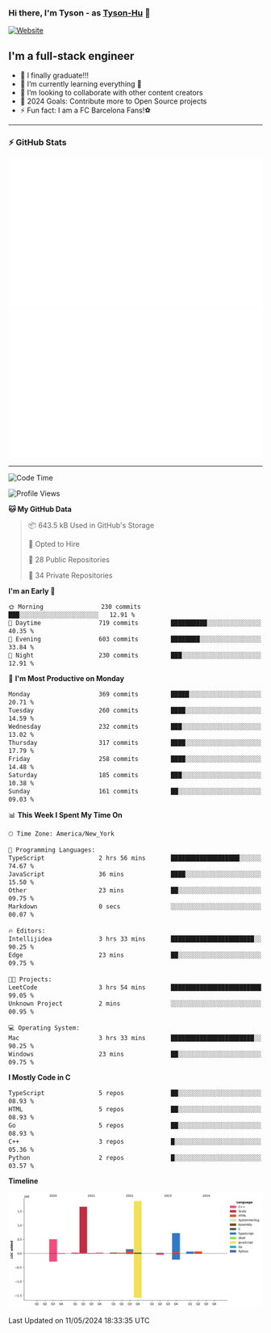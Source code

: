 ### Hi there, I'm Tyson - as [Tyson-Hu][website] 👋

[![Website](https://img.shields.io/website?label=Tianzhe.me&style=for-the-badge&url=https%3A%2F%2Ftianzhe.me)](https://tianzhe.me)


## I'm a full-stack engineer

- 🔭 I finally graduate!!!
- 🌱 I’m currently learning everything 🤣
- 👯 I’m looking to collaborate with other content creators
- 🥅 2024 Goals: Contribute more to Open Source projects
- ⚡ Fun fact: I am a FC Barcelona Fans!⚽️

---

### ⚡️ GitHub Stats
![](https://raw.githubusercontent.com/Tyson-Hu/github-stats-card/master/generated/overview.svg)
![](https://raw.githubusercontent.com/Tyson-Hu/github-stats-card/master/generated/languages.svg)

---

<!--START_SECTION:waka-->
![Code Time](http://img.shields.io/badge/Code%20Time-130%20hrs%2049%20mins-blue)

![Profile Views](http://img.shields.io/badge/Profile%20Views-0-blue)

**🐱 My GitHub Data** 

> 📦 643.5 kB Used in GitHub's Storage 
 > 
> 💼 Opted to Hire
 > 
> 📜 28 Public Repositories 
 > 
> 🔑 34 Private Repositories 
 > 
**I'm an Early 🐤** 

```text
🌞 Morning                230 commits         ███░░░░░░░░░░░░░░░░░░░░░░   12.91 % 
🌆 Daytime                719 commits         ██████████░░░░░░░░░░░░░░░   40.35 % 
🌃 Evening                603 commits         ████████░░░░░░░░░░░░░░░░░   33.84 % 
🌙 Night                  230 commits         ███░░░░░░░░░░░░░░░░░░░░░░   12.91 % 
```
📅 **I'm Most Productive on Monday** 

```text
Monday                   369 commits         █████░░░░░░░░░░░░░░░░░░░░   20.71 % 
Tuesday                  260 commits         ████░░░░░░░░░░░░░░░░░░░░░   14.59 % 
Wednesday                232 commits         ███░░░░░░░░░░░░░░░░░░░░░░   13.02 % 
Thursday                 317 commits         ████░░░░░░░░░░░░░░░░░░░░░   17.79 % 
Friday                   258 commits         ████░░░░░░░░░░░░░░░░░░░░░   14.48 % 
Saturday                 185 commits         ███░░░░░░░░░░░░░░░░░░░░░░   10.38 % 
Sunday                   161 commits         ██░░░░░░░░░░░░░░░░░░░░░░░   09.03 % 
```


📊 **This Week I Spent My Time On** 

```text
🕑︎ Time Zone: America/New_York

💬 Programming Languages: 
TypeScript               2 hrs 56 mins       ███████████████████░░░░░░   74.67 % 
JavaScript               36 mins             ████░░░░░░░░░░░░░░░░░░░░░   15.50 % 
Other                    23 mins             ██░░░░░░░░░░░░░░░░░░░░░░░   09.75 % 
Markdown                 0 secs              ░░░░░░░░░░░░░░░░░░░░░░░░░   00.07 % 

🔥 Editors: 
Intellijidea             3 hrs 33 mins       ███████████████████████░░   90.25 % 
Edge                     23 mins             ██░░░░░░░░░░░░░░░░░░░░░░░   09.75 % 

🐱‍💻 Projects: 
LeetCode                 3 hrs 54 mins       █████████████████████████   99.05 % 
Unknown Project          2 mins              ░░░░░░░░░░░░░░░░░░░░░░░░░   00.95 % 

💻 Operating System: 
Mac                      3 hrs 33 mins       ███████████████████████░░   90.25 % 
Windows                  23 mins             ██░░░░░░░░░░░░░░░░░░░░░░░   09.75 % 
```

**I Mostly Code in C** 

```text
TypeScript               5 repos             ██░░░░░░░░░░░░░░░░░░░░░░░   08.93 % 
HTML                     5 repos             ██░░░░░░░░░░░░░░░░░░░░░░░   08.93 % 
Go                       5 repos             ██░░░░░░░░░░░░░░░░░░░░░░░   08.93 % 
C++                      3 repos             █░░░░░░░░░░░░░░░░░░░░░░░░   05.36 % 
Python                   2 repos             █░░░░░░░░░░░░░░░░░░░░░░░░   03.57 % 
```



**Timeline**

![Lines of Code chart](https://raw.githubusercontent.com/Tyson-Hu/Tyson-Hu/main/assets/bar_graph.png)


 Last Updated on 11/05/2024 18:33:35 UTC
<!--END_SECTION:waka-->


[website]: https://github.com/Tyson-Hu
